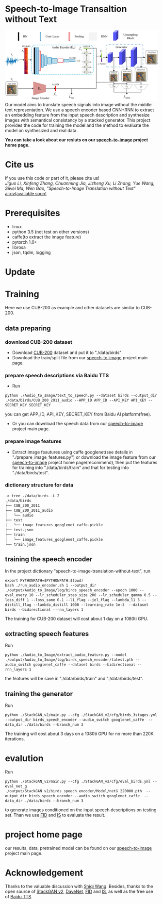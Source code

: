 # Speech-to-Image Transaltion without Text
![proposal_model](./proposal_model.jpg)
Our model aims to translate speech signals into image without the middle text representation. We use a speech encoder based CNN+RNN to extract an embedding feature from the input speech description and synthesize images with semantical consistancy by a stacked generator. 
This project provides the code for training the model and the method to evaluate the model on synthesized and real data.


**You can take a look about our resluts on our [speech-to-image](https://smallflyingpig.github.io/speech-to-image/main) project home page.**


# Cite us
If you use this code or part of it, please cite us!  
*Jiguo Li, Xinfeng Zhang, Chuanming Jia, Jizheng Xu, Li Zhang, Yue Wang, Siwei Ma, Wen Gao, "Speech-to-Image Translation without Text"* [arxiv(avaliable soon)]()


# Prerequisites
 - linux
 - python 3.5 (not test on other versions)
 - caffe(to extract the image feature)
 - pytorch 1.0+
 - librosa
 - json, tqdm, logging

# Update

# Training
Here we use CUB-200 as example and other datasets are similar to CUB-200.

## data preparing
### download CUB-200 dataset
 - Download [CUB-200](http://www.vision.caltech.edu/visipedia/CUB-200-2011.html) dataset and put it to "./data/birds"
 - Download the train/split file from our [speech-to-image](https://smallflyingpig.github.io/speech-to-image/main) project main page.



### prepare speech descriptions via Baidu TTS
 - Run 
```
python ./Audio_to_Image/text_to_speech.py --dataset birds --output_dir ./data/birds/CUB_200_2011_audio --APP_ID APP_ID --API_KEY API_KEY --SECRET_KEY SECRET_KEY
```
you can get APP_ID, API_KEY, SECRET_KEY from Baidu AI platform(free).
 - Or you can download the speech data from our [speech-to-image](https://smallflyingpig.github.io/speech-to-image/main) project main page.
### prepare image features
 - Extract image feautures using caffe googlenet(see details in "./prepare_image_features.py") or download the image feature from our [speech-to-image](https://smallflyingpig.github.io/speech-to-image/main) project home page(recommend), then put the features for training into "./data/birds/train" and that for testing into "./data/birds/test".

### dictionary structure for data
```
-> tree ./data/birds -L 2
./data/birds
├── CUB_200_2011
├── CUB_200_2011_audio
│   └── audio
├── test
│   └── image_features_googlenet_caffe.pickle
├── test.json
├── train
│   └── image_features_googlenet_caffe.pickle
└── train.json
```
## training the speech encoder
In the project dictionary "speech-to-image-translation-without-text", run
```
export PYTHONPATH=$PYTHONPATH:$(pwd)
bash ./run_audio_encoder.sh 1 --output_dir ./output/Audio_to_Image/log/birds_speech_encoder --epoch 1000 --eval_every 10 --lr_scheduler_step_size 200 --lr_scheduler_gamma 0.5 --loss_diff 1 --loss_same 0.1 --l1_flag --jel_flag --lambda_l1 5 --distill_flag --lambda_distill 1000 --learning_rate 1e-3  --dataset birds --bidirectional --rnn_layers 1
```
The training for CUB-200 dataset will cost about 1 day on a 1080ti GPU.
## extracting speech features
Run 
```
python ./Audio_to_Image/extract_audio_feature.py --model ./output/Audio_to_Image/log/birds_speech_encoder/latest.pth --audio_switch googlenet_caffe --dataset birds --bidirectional --rnn_layers 1
```
the features will be save in "./data/birds/train" and "./data/birds/test". 
## training the generator
Run
```
python ./StackGAN_v2/main.py --cfg ./StackGAN_v2/cfg/birds_3stages.yml  --output_dir birds_speech_encoder --audio_switch googlenet_caffe  --data_dir ./data/birds --branch_num 3
```
The training will cost about 3 days on a 1080ti GPU for no more than 220K iterations.
# evalution
Run
```
python ./StackGAN_v2/main.py --cfg ./StackGAN_v2/cfg/eval_birds.yml --eval_net_g ./output/StackGAN_v2/birds_speech_encoder/Model/netG_220000.pth  --output_dir birds_speech_encoder --audio_switch googlenet_caffe  --data_dir ./data/birds --branch_num 3
```
to generate images conditioned on the input speech descriptions on testing set. Than we use [FID](https://github.com/bioinf-jku/TTUR) and [IS](https://github.com/hanzhanggit/StackGAN-inception-model) to evaluate the result.

# project home page
our results, data, pretrained model can be found on our [speech-to-image](https://smallflyingpig.github.io/speech-to-image/main) project main page.

# Acknowledgement
Thanks to the valuable discussion with [Shiqi Wang](http://www.cs.cityu.edu.hk/~shiqwang/). Besides, thanks to the open source of [StackGAN v2](https://github.com/hanzhanggit/StackGAN-v2), [DaveNet](https://github.com/dharwath/DAVEnet-pytorch), [FID](https://github.com/bioinf-jku/TTUR) and [IS](https://github.com/hanzhanggit/StackGAN-inception-model), as well as the free use of [Baidu TTS](https://ai.baidu.com/tech/speech/tts).
